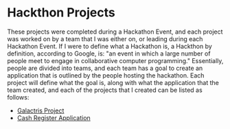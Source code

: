 # Hackthon Projects

These projects were completed during a Hackathon Event, and each project was worked on by a team that I was either on, or leading during each Hackathon Event. If I were to define what a Hackathon is, a Hackthon by definition, according to Google, is: "an event in which a large number of people meet to engage in collaborative computer programming." Essentially, people are divided into teams, and each team has a goal to create an application that is outlined by the people hosting the hackathon. Each project will define what the goal is, along with what the application that the team created, and each of the projects that I created can be listed as follows: 

* [Galactris Project](https://github.com/CommanderKnight5214/PastProgrammingProjects/blob/main/Hackathon%20Projects/Tetris/About-Galactris.md)
* [Cash Register Application](https://github.com/CommanderKnight5214/PastProgrammingProjects/blob/main/Hackathon%20Projects/Cash%20Register/About-Cash-Register.md)
